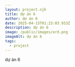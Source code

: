 ```yaml
---
layout: project.njk
title: dự án 6
author: dự án 6
date: 2025-04-15T01:23:03.933Z
description: dự án 6
image: /public/images/erd.png
imageAlt: dự án 6
tags:
  - project
---
```

dự án 6 